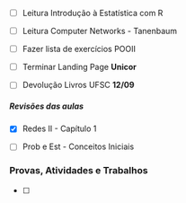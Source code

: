 - [ ] Leitura Introdução à Estatística com R
- [ ] Leitura Computer Networks - Tanenbaum
- [ ] Fazer lista de exercícios POOII
- [ ] Terminar Landing Page **Unicor**
- [ ] Devolução Livros UFSC **12/09**


##### Revisões das aulas
- [x] Redes II - Capítulo 1
- [ ] Prob e Est - Conceitos Iniciais



### Provas, Atividades e Trabalhos
- [ ] 
